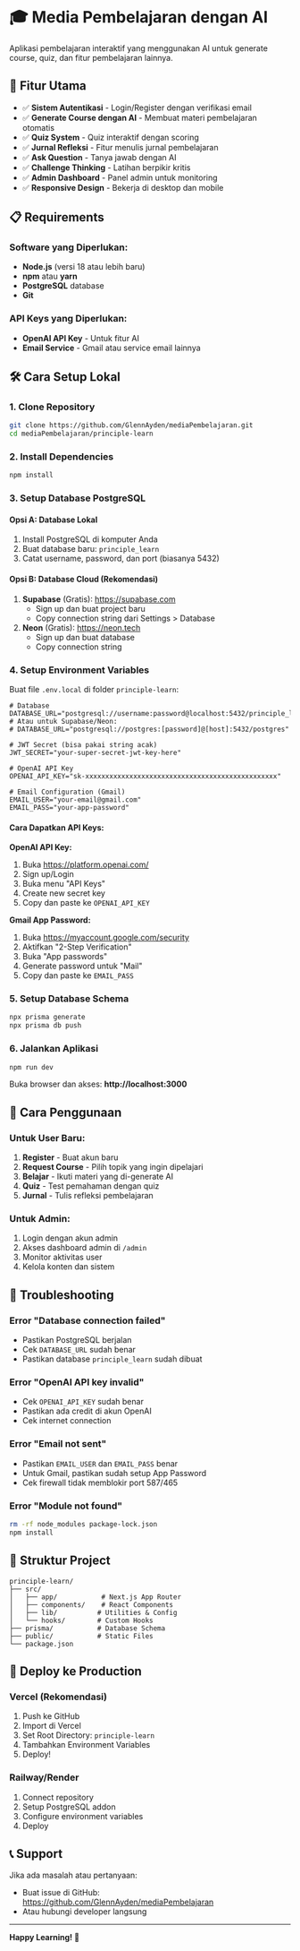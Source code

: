 # 🎓 Media Pembelajaran dengan AI

Aplikasi pembelajaran interaktif yang menggunakan AI untuk generate course, quiz, dan fitur pembelajaran lainnya.

## 🚀 Fitur Utama

- ✅ **Sistem Autentikasi** - Login/Register dengan verifikasi email
- ✅ **Generate Course dengan AI** - Membuat materi pembelajaran otomatis
- ✅ **Quiz System** - Quiz interaktif dengan scoring
- ✅ **Jurnal Refleksi** - Fitur menulis jurnal pembelajaran
- ✅ **Ask Question** - Tanya jawab dengan AI
- ✅ **Challenge Thinking** - Latihan berpikir kritis
- ✅ **Admin Dashboard** - Panel admin untuk monitoring
- ✅ **Responsive Design** - Bekerja di desktop dan mobile

## 📋 Requirements

### Software yang Diperlukan:
- **Node.js** (versi 18 atau lebih baru)
- **npm** atau **yarn**
- **PostgreSQL** database
- **Git**

### API Keys yang Diperlukan:
- **OpenAI API Key** - Untuk fitur AI
- **Email Service** - Gmail atau service email lainnya

## 🛠️ Cara Setup Lokal

### 1. Clone Repository
```bash
git clone https://github.com/GlennAyden/mediaPembelajaran.git
cd mediaPembelajaran/principle-learn
```

### 2. Install Dependencies
```bash
npm install
```

### 3. Setup Database PostgreSQL

#### Opsi A: Database Lokal
1. Install PostgreSQL di komputer Anda
2. Buat database baru: `principle_learn`
3. Catat username, password, dan port (biasanya 5432)

#### Opsi B: Database Cloud (Rekomendasi)
1. **Supabase** (Gratis): https://supabase.com
   - Sign up dan buat project baru
   - Copy connection string dari Settings > Database
2. **Neon** (Gratis): https://neon.tech
   - Sign up dan buat database
   - Copy connection string

### 4. Setup Environment Variables

Buat file `.env.local` di folder `principle-learn`:

```env
# Database
DATABASE_URL="postgresql://username:password@localhost:5432/principle_learn"
# Atau untuk Supabase/Neon:
# DATABASE_URL="postgresql://postgres:[password]@[host]:5432/postgres"

# JWT Secret (bisa pakai string acak)
JWT_SECRET="your-super-secret-jwt-key-here"

# OpenAI API Key
OPENAI_API_KEY="sk-xxxxxxxxxxxxxxxxxxxxxxxxxxxxxxxxxxxxxxxxxxxxxxxx"

# Email Configuration (Gmail)
EMAIL_USER="your-email@gmail.com"
EMAIL_PASS="your-app-password"
```

#### Cara Dapatkan API Keys:

**OpenAI API Key:**
1. Buka https://platform.openai.com/
2. Sign up/Login
3. Buka menu "API Keys"
4. Create new secret key
5. Copy dan paste ke `OPENAI_API_KEY`

**Gmail App Password:**
1. Buka https://myaccount.google.com/security
2. Aktifkan "2-Step Verification"
3. Buka "App passwords"
4. Generate password untuk "Mail"
5. Copy dan paste ke `EMAIL_PASS`

### 5. Setup Database Schema
```bash
npx prisma generate
npx prisma db push
```

### 6. Jalankan Aplikasi
```bash
npm run dev
```

Buka browser dan akses: **http://localhost:3000**

## 👥 Cara Penggunaan

### Untuk User Baru:
1. **Register** - Buat akun baru
2. **Request Course** - Pilih topik yang ingin dipelajari
3. **Belajar** - Ikuti materi yang di-generate AI
4. **Quiz** - Test pemahaman dengan quiz
5. **Jurnal** - Tulis refleksi pembelajaran

### Untuk Admin:
1. Login dengan akun admin
2. Akses dashboard admin di `/admin`
3. Monitor aktivitas user
4. Kelola konten dan sistem

## 🔧 Troubleshooting

### Error "Database connection failed"
- Pastikan PostgreSQL berjalan
- Cek `DATABASE_URL` sudah benar
- Pastikan database `principle_learn` sudah dibuat

### Error "OpenAI API key invalid"
- Cek `OPENAI_API_KEY` sudah benar
- Pastikan ada credit di akun OpenAI
- Cek internet connection

### Error "Email not sent"
- Pastikan `EMAIL_USER` dan `EMAIL_PASS` benar
- Untuk Gmail, pastikan sudah setup App Password
- Cek firewall tidak memblokir port 587/465

### Error "Module not found"
```bash
rm -rf node_modules package-lock.json
npm install
```

## 📁 Struktur Project

```
principle-learn/
├── src/
│   ├── app/           # Next.js App Router
│   ├── components/    # React Components
│   ├── lib/          # Utilities & Config
│   └── hooks/        # Custom Hooks
├── prisma/           # Database Schema
├── public/           # Static Files
└── package.json
```

## 🚀 Deploy ke Production

### Vercel (Rekomendasi)
1. Push ke GitHub
2. Import di Vercel
3. Set Root Directory: `principle-learn`
4. Tambahkan Environment Variables
5. Deploy!

### Railway/Render
1. Connect repository
2. Setup PostgreSQL addon
3. Configure environment variables
4. Deploy

## 📞 Support

Jika ada masalah atau pertanyaan:
- Buat issue di GitHub: https://github.com/GlennAyden/mediaPembelajaran
- Atau hubungi developer langsung

---

**Happy Learning! 🎉**